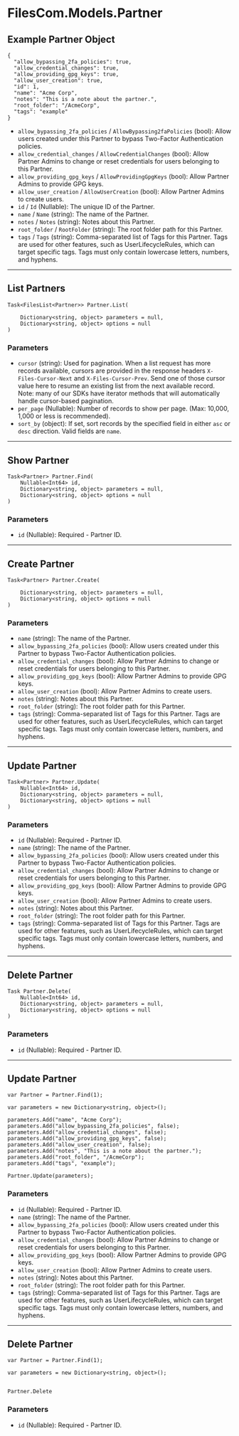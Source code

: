 # FilesCom.Models.Partner

## Example Partner Object

```
{
  "allow_bypassing_2fa_policies": true,
  "allow_credential_changes": true,
  "allow_providing_gpg_keys": true,
  "allow_user_creation": true,
  "id": 1,
  "name": "Acme Corp",
  "notes": "This is a note about the partner.",
  "root_folder": "/AcmeCorp",
  "tags": "example"
}
```

* `allow_bypassing_2fa_policies` / `AllowBypassing2faPolicies`  (bool): Allow users created under this Partner to bypass Two-Factor Authentication policies.
* `allow_credential_changes` / `AllowCredentialChanges`  (bool): Allow Partner Admins to change or reset credentials for users belonging to this Partner.
* `allow_providing_gpg_keys` / `AllowProvidingGpgKeys`  (bool): Allow Partner Admins to provide GPG keys.
* `allow_user_creation` / `AllowUserCreation`  (bool): Allow Partner Admins to create users.
* `id` / `Id`  (Nullable<Int64>): The unique ID of the Partner.
* `name` / `Name`  (string): The name of the Partner.
* `notes` / `Notes`  (string): Notes about this Partner.
* `root_folder` / `RootFolder`  (string): The root folder path for this Partner.
* `tags` / `Tags`  (string): Comma-separated list of Tags for this Partner. Tags are used for other features, such as UserLifecycleRules, which can target specific tags.  Tags must only contain lowercase letters, numbers, and hyphens.


---

## List Partners

```
Task<FilesList<Partner>> Partner.List(
    
    Dictionary<string, object> parameters = null,
    Dictionary<string, object> options = null
)
```

### Parameters

* `cursor` (string): Used for pagination.  When a list request has more records available, cursors are provided in the response headers `X-Files-Cursor-Next` and `X-Files-Cursor-Prev`.  Send one of those cursor value here to resume an existing list from the next available record.  Note: many of our SDKs have iterator methods that will automatically handle cursor-based pagination.
* `per_page` (Nullable<Int64>): Number of records to show per page.  (Max: 10,000, 1,000 or less is recommended).
* `sort_by` (object): If set, sort records by the specified field in either `asc` or `desc` direction. Valid fields are `name`.


---

## Show Partner

```
Task<Partner> Partner.Find(
    Nullable<Int64> id, 
    Dictionary<string, object> parameters = null,
    Dictionary<string, object> options = null
)
```

### Parameters

* `id` (Nullable<Int64>): Required - Partner ID.


---

## Create Partner

```
Task<Partner> Partner.Create(
    
    Dictionary<string, object> parameters = null,
    Dictionary<string, object> options = null
)
```

### Parameters

* `name` (string): The name of the Partner.
* `allow_bypassing_2fa_policies` (bool): Allow users created under this Partner to bypass Two-Factor Authentication policies.
* `allow_credential_changes` (bool): Allow Partner Admins to change or reset credentials for users belonging to this Partner.
* `allow_providing_gpg_keys` (bool): Allow Partner Admins to provide GPG keys.
* `allow_user_creation` (bool): Allow Partner Admins to create users.
* `notes` (string): Notes about this Partner.
* `root_folder` (string): The root folder path for this Partner.
* `tags` (string): Comma-separated list of Tags for this Partner. Tags are used for other features, such as UserLifecycleRules, which can target specific tags.  Tags must only contain lowercase letters, numbers, and hyphens.


---

## Update Partner

```
Task<Partner> Partner.Update(
    Nullable<Int64> id, 
    Dictionary<string, object> parameters = null,
    Dictionary<string, object> options = null
)
```

### Parameters

* `id` (Nullable<Int64>): Required - Partner ID.
* `name` (string): The name of the Partner.
* `allow_bypassing_2fa_policies` (bool): Allow users created under this Partner to bypass Two-Factor Authentication policies.
* `allow_credential_changes` (bool): Allow Partner Admins to change or reset credentials for users belonging to this Partner.
* `allow_providing_gpg_keys` (bool): Allow Partner Admins to provide GPG keys.
* `allow_user_creation` (bool): Allow Partner Admins to create users.
* `notes` (string): Notes about this Partner.
* `root_folder` (string): The root folder path for this Partner.
* `tags` (string): Comma-separated list of Tags for this Partner. Tags are used for other features, such as UserLifecycleRules, which can target specific tags.  Tags must only contain lowercase letters, numbers, and hyphens.


---

## Delete Partner

```
Task Partner.Delete(
    Nullable<Int64> id, 
    Dictionary<string, object> parameters = null,
    Dictionary<string, object> options = null
)
```

### Parameters

* `id` (Nullable<Int64>): Required - Partner ID.


---

## Update Partner

```
var Partner = Partner.Find(1);

var parameters = new Dictionary<string, object>();

parameters.Add("name", "Acme Corp");
parameters.Add("allow_bypassing_2fa_policies", false);
parameters.Add("allow_credential_changes", false);
parameters.Add("allow_providing_gpg_keys", false);
parameters.Add("allow_user_creation", false);
parameters.Add("notes", "This is a note about the partner.");
parameters.Add("root_folder", "/AcmeCorp");
parameters.Add("tags", "example");

Partner.Update(parameters);
```

### Parameters

* `id` (Nullable<Int64>): Required - Partner ID.
* `name` (string): The name of the Partner.
* `allow_bypassing_2fa_policies` (bool): Allow users created under this Partner to bypass Two-Factor Authentication policies.
* `allow_credential_changes` (bool): Allow Partner Admins to change or reset credentials for users belonging to this Partner.
* `allow_providing_gpg_keys` (bool): Allow Partner Admins to provide GPG keys.
* `allow_user_creation` (bool): Allow Partner Admins to create users.
* `notes` (string): Notes about this Partner.
* `root_folder` (string): The root folder path for this Partner.
* `tags` (string): Comma-separated list of Tags for this Partner. Tags are used for other features, such as UserLifecycleRules, which can target specific tags.  Tags must only contain lowercase letters, numbers, and hyphens.


---

## Delete Partner

```
var Partner = Partner.Find(1);

var parameters = new Dictionary<string, object>();


Partner.Delete
```

### Parameters

* `id` (Nullable<Int64>): Required - Partner ID.
